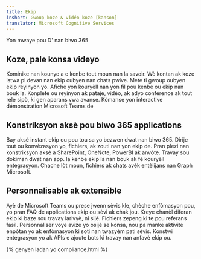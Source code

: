 ```yaml
---
title: Ekip
inshort: Gwoup koze & vidéo koze [kanson]
translator: Microsoft Cognitive Services
---
```



Yon mwaye pou D' nan biwo 365 

## Koze, pale konsa videyo
Kominike nan kounye a e kenbe tout moun nan la savoir. Wè kontan ak koze istwa pi devan nan ekip oubyen nan chats pwive. Mete ti gwoup oubyen ekip reyinyon yo. Afiche yon kouryèll nan yon fil pou kenbe ou ekip nan bouk la. Konplete ou reyinyon ak pataje, vidéo, ak adyo conférence ak tout rele sipò, ki gen aparans vwa avanse. 
Kòmanse yon interactive démonstration Microsoft Teams de 

## Konstriksyon aksè pou biwo 365 applications
Bay aksè instant ekip ou pou tou sa yo bezwen dwat nan biwo 365. Dirije tout ou konvèzasyon yo, fichiers, ak zouti nan yon ekip de. Pran plezi nan konstriksyon aksè a SharePoint, OneNote, PowerBI ak anvòte. Travay sou dokiman dwat nan app. la kenbe ekip la nan bouk ak fè kouryèll entegrasyon. Chache lòt moun, fichiers ak chats avèk entèlijans nan Graph Microsoft. 

## Personnalisable ak extensible
Ayè de Microsoft Teams ou prese jwenn sèvis kle, chèche enfòmasyon pou, yo pran FAQ de applications ekip ou sèvi ak chak jou. Kreye chanèl diferan ekip ki baze sou travay larivyè, ni sijè. Fichiers zepeng ki te pou referans fasil. Personnaliser voye avize yo osijè se konsa, nou pa manke aktivite enpòtan yo ak enfòmasyon ki soti nan twazyèm pati sèvis. Konstwi entegrasyon yo ak APIs e ajoute bots ki travay nan anfavè ekip ou. 




{% genyen ladan yo compliance.html %}

